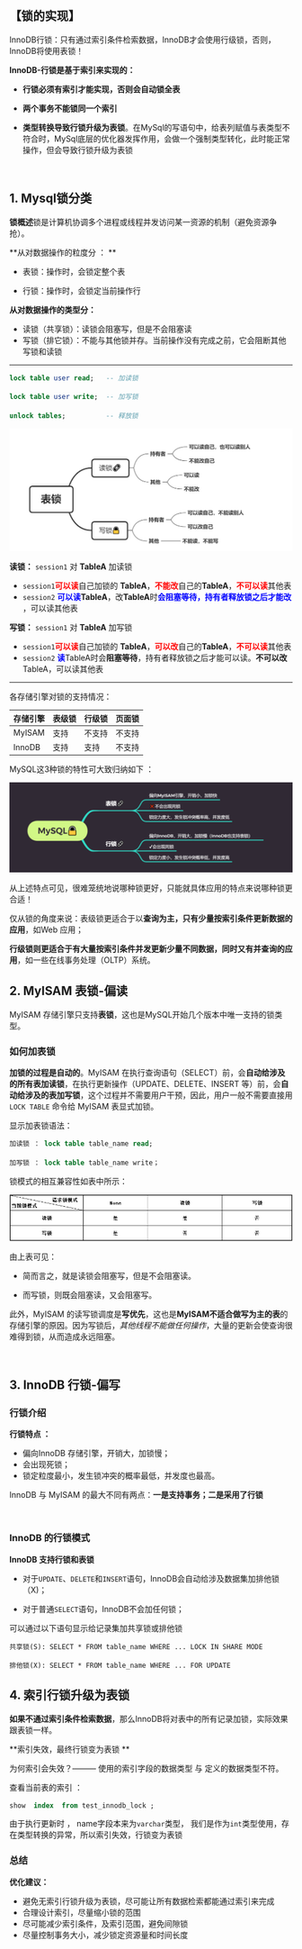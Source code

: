 ## 【锁的实现】

InnoDB行锁：只有通过索引条件检索数据，InnoDB才会使用行级锁，否则，InnoDB将使用表锁！

**InnoDB-行锁是基于索引来实现的：**

- **行锁必须有索引才能实现，否则会自动锁全表**

- **两个事务不能锁同一个索引**
- **类型转换导致行锁升级为表锁**。在MySql的写语句中，给表列赋值与表类型不符合时，MySql底层的优化器发挥作用，会做一个强制类型转化，此时能正常操作，但会导致行锁升级为表锁



<br>

## 1. Mysql锁分类

**锁概述**锁是计算机协调多个进程或线程并发访问某一资源的机制（避免资源争抢）。

**从对数据操作的粒度分 ： **

- 表锁：操作时，会锁定整个表

- 行锁：操作时，会锁定当前操作行

**从对数据操作的类型分：**

- 读锁（共享锁）：读锁会阻塞写，但是不会阻塞读
- 写锁（排它锁）：不能与其他锁并存。当前操作没有完成之前，它会阻断其他写锁和读锁

------------

```sql
lock table user read;   -- 加读锁

lock table user write;  -- 加写锁

unlock tables;          -- 释放锁
```

![image-20201008111141771](4.MySQL锁.assets/image-20201008111141771.png)

**读锁：** `session1` 对 **TableA** 加读锁

- `session1`<font color = red>**可以读**</font>自己加锁的 **TableA**，<font color = red>**不能改**</font>自己的**TableA**，<font color = red>**不可以读**</font>其他表
- `session2` <font color = blue>**可以读**</font>**TableA**，改**TableA**时<font color = blue>**会阻塞等待，持有者释放锁之后才能改**</font> ，可以读其他表

**写锁：** `session1` 对 **TableA** 加写锁

- `session1`<font color = red>**可以读**</font>自己加锁的 **TableA**，<font color = red>**可以改**</font>自己的**TableA**，<font color = red>**不可以读**</font>其他表
- `session2` <font color = blue>**读**</font>TableA时会**阻塞等待**，持有者释放锁之后才能可以读。**不可以改**TableA，可以读其他表

---------------

各存储引擎对锁的支持情况：

| 存储引擎 | 表级锁 | 行级锁 | 页面锁 |
| -------- | ------ | ------ | ------ |
| MyISAM   | 支持   | 不支持 | 不支持 |
| InnoDB   | 支持   | 支持   | 不支持 |

MySQL这3种锁的特性可大致归纳如下 ：

![image-20200824163558057](4.MySQL锁.assets/image-20200824163558057.png)

从上述特点可见，很难笼统地说哪种锁更好，只能就具体应用的特点来说哪种锁更合适！

仅从锁的角度来说：表级锁更适合于以**查询为主，只有少量按索引条件更新数据的应用**，如Web 应用；

**行级锁则更适合于有大量按索引条件并发更新少量不同数据，同时又有并查询的应用**，如一些在线事务处理（OLTP）系统。



## 2. MyISAM 表锁-偏读

MyISAM 存储引擎只支持**表锁**，这也是MySQL开始几个版本中唯一支持的锁类型。

### 如何加表锁

**加锁的过程是自动的**。MyISAM 在执行查询语句（SELECT）前，会**自动给涉及的所有表加读锁**，在执行更新操作（UPDATE、DELETE、INSERT 等）前，会**自动给涉及的表加写锁**，这个过程并不需要用户干预，因此，用户一般不需要直接用 `LOCK TABLE` 命令给 MyISAM 表显式加锁。

显示加表锁语法：

```SQL
加读锁 ： lock table table_name read;

加写锁 ： lock table table_name write；
```

锁模式的相互兼容性如表中所示：

![1553905621992](4.MySQL锁.assets/1553905621992.png)

由上表可见： 

- 简而言之，就是读锁会阻塞写，但是不会阻塞读。

- 而写锁，则既会阻塞读，又会阻塞写。

此外，MyISAM 的读写锁调度是**写优先**，这也是**MyISAM不适合做写为主的表**的存储引擎的原因。因为写锁后，*其他线程不能做任何操作*，大量的更新会使查询很难得到锁，从而造成永远阻塞。

<br>

## 3. InnoDB 行锁-偏写

###  行锁介绍

**行锁特点 ：** 

- 偏向InnoDB 存储引擎，开销大，加锁慢；
- 会出现死锁；
- 锁定粒度最小，发生锁冲突的概率最低，并发度也最高。

InnoDB 与 MyISAM 的最大不同有两点：**一是支持事务；二是采用了行锁**

<br>

### InnoDB 的行锁模式

**InnoDB 支持行锁和表锁**

- 对于`UPDATE`、`DELETE`和`INSERT`语句，InnoDB会自动给涉及数据集加排他锁（X)；

- 对于普通`SELECT`语句，InnoDB不会加任何锁；

可以通过以下语句显示给记录集加共享锁或排他锁 

```
共享锁(S): SELECT * FROM table_name WHERE ... LOCK IN SHARE MODE

排他锁(X): SELECT * FROM table_name WHERE ... FOR UPDATE
```



## 4. 索引行锁升级为表锁

**如果不通过索引条件检索数据**，那么InnoDB将对表中的所有记录加锁，实际效果跟表锁一样。

**索引失效，最终行锁变为表锁 **

为何索引会失效？——— 使用的索引字段的数据类型 与 定义的数据类型不符。

查看当前表的索引 ： 

```sql
show  index  from test_innodb_lock ; 
```

由于执行更新时 ， name字段本来为`varchar`类型， 我们是作为`int`类型使用，存在类型转换的异常，所以索引失效，行锁变为表锁



### 总结

**优化建议：**

- 避免无索引行锁升级为表锁，尽可能让所有数据检索都能通过索引来完成
- 合理设计索引，尽量缩小锁的范围
- 尽可能减少索引条件，及索引范围，避免间隙锁
- 尽量控制事务大小，减少锁定资源量和时间长度

